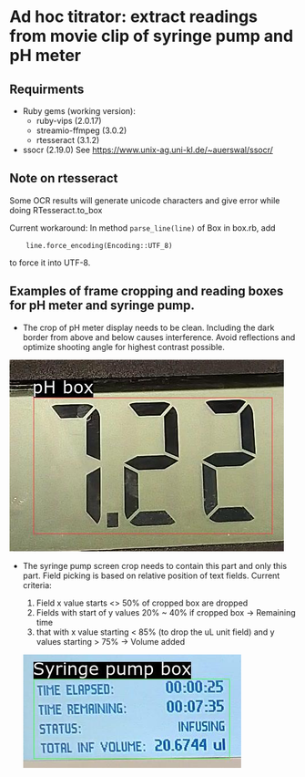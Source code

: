 # Ad hoc titrator: extract readings from movie clip of syringe pump and pH meter

## Requirments
 - Ruby gems (working version):
   - ruby-vips (2.0.17)
   - streamio-ffmpeg (3.0.2)
   - rtesseract (3.1.2)
 - ssocr (2.19.0)
  See https://www.unix-ag.uni-kl.de/~auerswal/ssocr/

## Note on rtesseract
 Some OCR results will generate unicode characters and give error while doing RTesseract.to_box

 Current workaround:
 In method `parse_line(line)` of Box in box.rb, add
```
    line.force_encoding(Encoding::UTF_8)
```
 to force it into UTF-8.

## Examples of frame cropping and reading boxes for pH meter and syringe pump.
  - The crop of pH meter display needs to be clean. Including the dark border from above and below causes interference. Avoid reflections and optimize shooting angle for highest contrast possible.
  
   ![pH meter crop](docs/pH_crop.png) 
  - The syringe pump screen crop needs to contain this part and only this part. Field picking is based on relative position of text fields. Current criteria:
     1. Field x value starts <> 50% of cropped box are dropped
     1. Fields with start of y values 20% ~ 40% if cropped box -> Remaining time
     1. that with x value starting < 85% (to drop the uL unit field) and y values starting > 75% -> Volume added
     
    ![syringe pump crop](docs/s_pump_crop.png)
